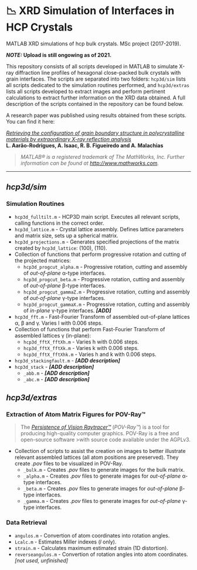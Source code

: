 # 📉 XRD Simulation of Interfaces in HCP Crystals

MATLAB XRD simulations of hcp bulk crystals. MSc project (2017-2019).

**_NOTE:_ Upload is still ongowing as of 2021.**

This repository consists of all scripts developed in MATLAB to simulate X-ray diffraction line profiles of hexagonal close-packed bulk crystals with grain interfaces. The scripts are separated into two folders: `hcp3d/sim` lists all scripts dedicated to the simulation routines performed, and `hcp3d/extras` lists all scripts developed to extract images and perform pertinent calculations to extract further information on the XRD data obtained. A full description of the scripts contained in the repository can be found below.

A research paper was published using results obtained from these scripts. You can find it here:

[_Retrieving the configuration of grain boundary structure in polycrystalline materials by extraordinary X-ray reflection analysis_](https://doi.org/10.1107/S1600576720007803)
<br>**L. Aarão-Rodrigues, A. Isaac, R. B. Figueiredo and A. Malachias**
 
>_MATLAB® is a registered trademark of The MathWorks, Inc. Further information can be found at http://www.mathworks.com._

---

## _hcp3d/sim_
### Simulation Routines

* `hcp3d_fulltilt.m` - HCP3D main script. Executes all relevant scripts, calling functions in the correct order.
* `hcp3d_lattice.m` - Crystal lattice assembly. Defines lattice parameters and matrix size, sets up a spherical matrix.
* `hcp3d_projections.m` - Generates specified projections of the matrix created by `hcp3d_lattice`: (100), (110).
* Collection of functions that perform progressive rotation and cutting of the projected matrices:
  * `hcp3d_progcut_alpha.m` - Progressive rotation, cutting and assembly of _out-of-plane_ α-type interfaces.
  * `hcp3d_progcut_beta.m` - Progressive rotation, cutting and assembly of _out-of-plane_ β-type interfaces.
  * `hcp3d_progcut_gammaZ.m` - Progressive rotation, cutting and assembly of _out-of-plane_ γ-type interfaces.
  * `hcp3d_progcut_gammaX.m` - Progressive rotation, cutting and assembly of _in-plane_ γ-type interfaces. **_[ADD]_**
* `hcp3d_fft.m` - Fast-Fourier Transform of assembled out-of-plane lattices α, β and γ. Varies l with 0.006 steps.
* Collection of functions that perform Fast-Fourier Transform of assembled lattices γ (in-plane):
  * `hcp3d_fftX_fftXh.m` - Varies h with 0.006 steps.
  * `hcp3d_fftX_fftXk.m` - Varies k with 0.006 steps.
  * `hcp3d_fftX_fftXhk.m` - Varies h and k with 0.006 steps.
* `hcp3d_stackingfault.m` - **_[ADD description]_**
* `hcp3d_stack` - **_[ADD description]_**
  * `_abb.m` - **_[ADD description]_**
  * `_abc.m` - **_[ADD description]_**
  
## _hcp3d/extras_
### Extraction of Atom Matrix Figures for POV-Ray™
>The [_Persistence of Vision Raytracer™_](http://www.povray.org/) (_POV-Ray™_) is a tool for producing high-quality computer graphics. POV-Ray is a free and open-source software >with source code available under the AGPLv3.

* Collection of scripts to assist the creation on images to better illustrate relevant assembled lattices (all atom positions are preserved). They create _.pov_ files to be visualized in POV-Ray.
  * `_bulk.m` - Creates _.pov_ files to generate images for the bulk matrix.
  * `_alpha.m` - Creates _.pov_ files to generate images for _out-of-plane_ α-type interfaces.
  * `_beta.m` - Creates _.pov_ files to generate images for _out-of-plane_ β-type interfaces.
  * `_gamma.m` - Creates _.pov_ files to generate images for _out-of-plane_ γ-type interfaces.

### Data Retrieval

* `angulos.m` - Convertion of atom coordinates into rotation angles.
* `Lcalc.m` - Estimates Miller indexes (_l_ only).
* `strain.m` - Calculates maximum estimated strain (1D distortion).
* `reverseangulos.m` - Convertion of rotation angles into atom coordinates. _[not used, unfinished]_
